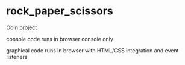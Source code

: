 # rock_paper_scissors

Odin project

console code runs in browser console only

graphical code runs in browser with HTML/CSS integration and event listeners